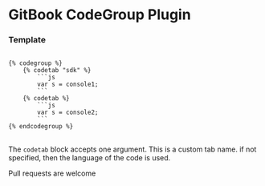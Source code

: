 GitBook CodeGroup Plugin
==============

### Template

<pre>
<code>
{% codegroup %}
    {% codetab "sdk" %}
        ```js
        var s = console1;
        ```
    {% codetab %}
        ```js
        var s = console2;
        ```
{% endcodegroup %}
</code>
</pre>

The `codetab` block accepts one argument. This is a custom tab name. if not specified, then the language of the code is used.

Pull requests are welcome



